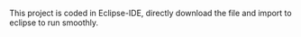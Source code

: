 This project is coded in Eclipse-IDE, directly download the file and import to eclipse to run smoothly.
